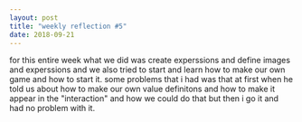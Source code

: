 ```yaml
---
layout: post
title: "weekly reflection #5"
date: 2018-09-21
---
```


for this entire week what we did was create experssions and define images and 
experssions and we also tried to start and learn how to make our own game and
how to start it. some problems that i had was that at first when he told us about 
how to make our own value definitons and how  to make it appear in the "interaction" 
and how we could do that but then i go it and had no problem with it.
